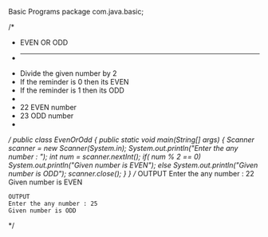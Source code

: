 Basic Programs
package com.java.basic;



/*
* EVEN OR ODD
* ------------
* Divide the given number by 2
* If the reminder is 0 then its EVEN
* If the reminder is 1 then its ODD
*
* 22 EVEN number
* 23 ODD number
*
*/
public class EvenOrOdd {
public static void main(String[] args) {
Scanner scanner = new Scanner(System.in);
System.out.println("Enter the any number : ");
int num = scanner.nextInt();
if( num % 2 == 0)
System.out.println("Given number is EVEN");
else
System.out.println("Given number is ODD");
scanner.close();
}
}
/*
OUTPUT
Enter the any number : 22
Given number is EVEN

	OUTPUT
	Enter the any number : 25
	Given number is ODD
*/